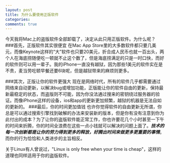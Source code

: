 ```yaml
--- 
layout: post
title: 为什么要使用正版软件
categories:
comments: true
---
```

今天我将Mac上的盗版软件全部卸载了，决定从此只用正版软件。为什么呢？
###首先，正版软件其实很便宜
在Mac App Store里的大多数软件都只要几美元，而像Keynote这样的“大”软件也只要20美元，折合成人民币也就一百出头，两个人在海底捞随便吃一顿就不止这个数了，但是海底捞满足的只是一时口快，而好的软件则可以用一辈子。我的iPhone一直没有越狱，因为那些1美元的软件实在是不贵，麦当劳吃顿早餐还要6块呢，但是越狱带来的麻烦则更多。

###其次，正版让你的软件更强大
现在是网络时代，所有的软件几乎都需要通过网络来自动更新，以解决bug或增加功能，正版能让你的软件自由的更新，保持最新最稳定的状态，而盗版则不可能，因为你没法通过搜来的密钥绕过服务器的验证。而像iPhone这样的设备，ios和app的更新更加频繁，越狱的机器是无法自如的更新的。
###最后，你的时间更加值钱
也许你觉得软件的自由更新无所谓，你总是可以通过搜索引擎找到破解的办法来安装新的版本，但是你有没有注意到你为此付出的成本？为了让你的盗版软件能正常工作，你也许要花几个小时甚至一下午的时间来折腾，你的时间全浪费在这些一点小钱就可以解决的问题上面了。***技术的每一次创新都是让你的劳力得到更多的释放，好腾出时间来做更多更重要的事情***。而你的行为恰恰和人类进步的主旨相反。

关于Linux有人曾说过，"Linux is only free when your time is cheap"，这样的道理也同样适用于你的盗版软件。
